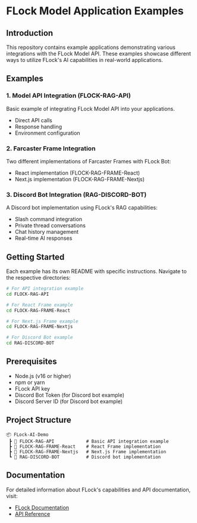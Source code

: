 # FLock Model Application Examples

## Introduction
This repository contains example applications demonstrating various integrations with the FLock Model API. These examples showcase different ways to utilize FLock's AI capabilities in real-world applications.

## Examples

### 1. Model API Integration (FLOCK-RAG-API)
Basic example of integrating FLock Model API into your applications.
- Direct API calls
- Response handling
- Environment configuration

### 2. Farcaster Frame Integration
Two different implementations of Farcaster Frames with FLock Bot:
- React implementation (FLOCK-RAG-FRAME-React)
- Next.js implementation (FLOCK-RAG-FRAME-Nextjs)

### 3. Discord Bot Integration (RAG-DISCORD-BOT)
A Discord bot implementation using FLock's RAG capabilities:
- Slash command integration
- Private thread conversations
- Chat history management
- Real-time AI responses

## Getting Started

Each example has its own README with specific instructions. Navigate to the respective directories:

```bash
# For API integration example
cd FLOCK-RAG-API

# For React Frame example
cd FLOCK-RAG-FRAME-React

# For Next.js Frame example
cd FLOCK-RAG-FRAME-Nextjs

# For Discord Bot example
cd RAG-DISCORD-BOT
```

## Prerequisites
- Node.js (v16 or higher)
- npm or yarn
- FLock API key
- Discord Bot Token (for Discord bot example)
- Discord Server ID (for Discord bot example)

## Project Structure
```
📦 FLock-AI-Demo
 ┣ 📂 FLOCK-RAG-API            # Basic API integration example
 ┣ 📂 FLOCK-RAG-FRAME-React    # React Frame implementation
 ┣ 📂 FLOCK-RAG-FRAME-Nextjs   # Next.js Frame implementation
 ┗ 📂 RAG-DISCORD-BOT          # Discord bot implementation
```

## Documentation
For detailed information about FLock's capabilities and API documentation, visit:
- [FLock Documentation](https://docs.flock.io)
- [API Reference](https://flock-io.gitbook.io/developer-guide/ai-co-creation-platform/model-api-guide)
